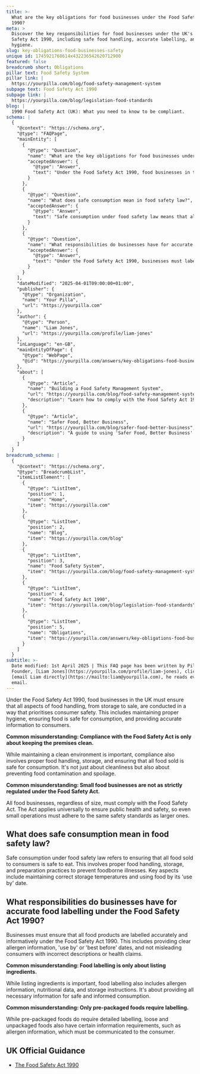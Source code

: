 ```yaml
---
title: >-
  What are the key obligations for food businesses under the Food Safety Act
  1990?
meta: >
  Discover the key responsibilities for food businesses under the UK's Food
  Safety Act 1990, including safe food handling, accurate labelling, and
  hygiene.
slug: key-obligations-food-businesses-safety
unique id: 1745921768614x432236542620712900
featured: false
breadcrumb short: Obligations
pillar text: Food Safety System
pillar link: |
  https://yourpilla.com/blog/food-safety-management-system
subpage text: Food Safety Act 1990
subpage link: |
  https://yourpilla.com/blog/legislation-food-standards
blog: |
  1990 Food Safety Act (UK): What you need to know to be compliant.
schema: |
  {
    "@context": "https://schema.org",
    "@type": "FAQPage",
    "mainEntity": [
      {
        "@type": "Question",
        "name": "What are the key obligations for food businesses under the Food Safety Act 1990?",
        "acceptedAnswer": {
          "@type": "Answer",
          "text": "Under the Food Safety Act 1990, food businesses in the UK are required to handle food from storage to sale in a manner that prioritises consumer safety. This includes maintaining proper hygiene, ensuring food is safe to consume, and providing accurate consumer information. The act's compliance extends beyond just cleanliness, addressing proper food handling and preventing food contamination and spoilage."
        }
      },
      {
        "@type": "Question",
        "name": "What does safe consumption mean in food safety law?",
        "acceptedAnswer": {
          "@type": "Answer",
          "text": "Safe consumption under food safety law means that all food sold must be safe to eat. This includes adhering to proper practices in food handling, storage, and preparation to prevent foodborne illnesses. Maintaining correct storage temperatures and using food within its 'use by' dates are essential practices."
        }
      },
      {
        "@type": "Question",
        "name": "What responsibilities do businesses have for accurate food labelling under the Food Safety Act 1990?",
        "acceptedAnswer": {
          "@type": "Answer",
          "text": "Under the Food Safety Act 1990, businesses must label all food products accurately and informatively. This includes providing allergen information, 'use by' or 'best before' dates, and ensuring that labels do not mislead consumers regarding product descriptions or health claims. Accurate labelling also encompasses providing nutritional data and storage instructions."
        }
      }
    ],
    "dateModified": "2025-04-01T09:00:00+01:00",
    "publisher": {
      "@type": "Organization",
      "name": "Your Pilla",
      "url": "https://yourpilla.com"
    },
    "author": {
      "@type": "Person",
      "name": "Liam Jones",
      "url": "https://yourpilla.com/profile/liam-jones"
    },
    "inLanguage": "en-GB",
    "mainEntityOfPage": {
      "@type": "WebPage",
      "@id": "https://yourpilla.com/answers/key-obligations-food-businesses-safety"
    },
    "about": [
      {
        "@type": "Article",
        "name": "Building a Food Safety Management System",
        "url": "https://yourpilla.com/blog/food-safety-management-system",
        "description": "Learn how to comply with the Food Safety Act 1990 by implementing a food safety management system based on HACCP principles."
      },
      {
        "@type": "Article",
        "name": "Safer Food, Better Business",
        "url": "https://yourpilla.com/blog/safer-food-better-business",
        "description": "A guide to using 'Safer Food, Better Business' to establish food safety protocols in compliance with the Food Safety Act."
      }
    ]
  }
breadcrumb_schema: |
  {
    "@context": "https://schema.org",
    "@type": "BreadcrumbList",
    "itemListElement": [
      {
        "@type": "ListItem",
        "position": 1,
        "name": "Home",
        "item": "https://yourpilla.com"
      },
      {
        "@type": "ListItem",
        "position": 2,
        "name": "Blog",
        "item": "https://yourpilla.com/blog"
      },
      {
        "@type": "ListItem",
        "position": 3,
        "name": "Food Safety System",
        "item": "https://yourpilla.com/blog/food-safety-management-system"
      },
      {
        "@type": "ListItem",
        "position": 4,
        "name": "Food Safety Act 1990",
        "item": "https://yourpilla.com/blog/legislation-food-standards"
      },
      {
        "@type": "ListItem",
        "position": 5,
        "name": "Obligations",
        "item": "https://yourpilla.com/answers/key-obligations-food-businesses-safety"
      }
    ]
  }
subtitle: >-
  Date modified: 1st April 2025 | This FAQ page has been written by Pilla
  Founder, [Liam Jones](https://yourpilla.com/profile/liam-jones), click to
  [email Liam directly](https://mailto:liam@yourpilla.com), he reads every
  email.
---
```

Under the Food Safety Act 1990, food businesses in the UK must ensure that all aspects of food handling, from storage to sale, are conducted in a way that prioritises consumer safety. This includes maintaining proper hygiene, ensuring food is safe for consumption, and providing accurate information to consumers.

**Common misunderstanding: Compliance with the Food Safety Act is only about keeping the premises clean.**

While maintaining a clean environment is important, compliance also involves proper food handling, storage, and ensuring that all food sold is safe for consumption. It's not just about cleanliness but also about preventing food contamination and spoilage.

**Common misunderstanding: Small food businesses are not as strictly regulated under the Food Safety Act.**

All food businesses, regardless of size, must comply with the Food Safety Act. The Act applies universally to ensure public health and safety, so even small operations must adhere to the same safety standards as larger ones.

## What does safe consumption mean in food safety law?

Safe consumption under food safety law refers to ensuring that all food sold to consumers is safe to eat. This involves proper food handling, storage, and preparation practices to prevent foodborne illnesses. Key aspects include maintaining correct storage temperatures and using food by its 'use by' date.

## What responsibilities do businesses have for accurate food labelling under the Food Safety Act 1990?

Businesses must ensure that all food products are labelled accurately and informatively under the Food Safety Act 1990. This includes providing clear allergen information, 'use by' or 'best before' dates, and not misleading consumers with incorrect descriptions or health claims.

**Common misunderstanding: Food labelling is only about listing ingredients.**

While listing ingredients is important, food labelling also includes allergen information, nutritional data, and storage instructions. It's about providing all necessary information for safe and informed consumption.

**Common misunderstanding: Only pre-packaged foods require labelling.**

While pre-packaged foods do require detailed labelling, loose and unpackaged foods also have certain information requirements, such as allergen information, which must be communicated to the consumer.

## UK Official Guidance

-   [The Food Safety Act 1990](https://www.legislation.gov.uk/ukpga/1990/16/contents)
